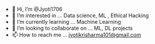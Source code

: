 - 👋 Hi, I’m @Jyoti1706
- 👀 I’m interested in ... Data science, ML , Ethical Hacking
- 🌱 I’m currently learning ... Machine Learning
- 💞️ I’m looking to collaborate on ... ML, DL projects
- 📫 How to reach me ... jyotikrisharma101@gmail.com

<!---
Jyoti1706/Jyoti1706 is a ✨ special ✨ repository because its `README.md` (this file) appears on your GitHub profile.
You can click the Preview link to take a look at your changes.
--->
